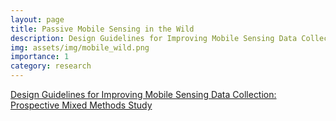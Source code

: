 ```yaml
---
layout: page
title: Passive Mobile Sensing in the Wild
description: Design Guidelines for Improving Mobile Sensing Data Collection, Prospective Mixed Methods Study.
img: assets/img/mobile_wild.png
importance: 1
category: research
---
```


[Design Guidelines for Improving Mobile Sensing Data Collection: Prospective Mixed Methods Study](https://www.jmir.org/2024/1/e55694)